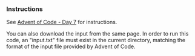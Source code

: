 ### Instructions

See [Advent of Code - Day 7](https://adventofcode.com/2023/day/7) for instructions.

You can also download the input from the same page. In order to run this code, an "input.txt" file must exist in the current directory, matching the format of the input file provided by Advent of Code.